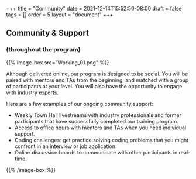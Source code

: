 +++
title = "Community"
date = 2021-12-14T15:52:50-08:00
draft = false
tags = []
order = 5
layout = "document"
+++

## Community & Support

### (throughout the program)

{{% image-box src="Working_01.png" %}}

Although delivered online, our program is designed to be social.  You will be
paired with mentors and TAs from the beginning, and matched with a group of
participants at your level. You will also have the opportunity to engage with
industry experts.

Here are a few examples of our ongoing community support:

- Weekly Town Hall livestreams with industry professionals and former
  participants that have successfully completed our training program.
- Access to office hours with mentors and TAs when you need individual support.
- Coding challenges: get practice solving coding problems that you might
  confront in an interview or job application.
- Online discussion boards to communicate with other participants in real-time.

{{% /image-box %}}
